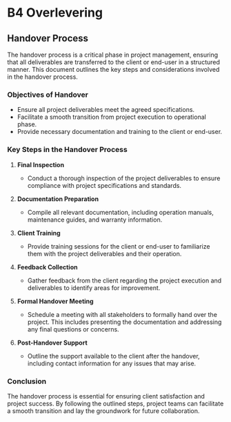 # B4 Overlevering

## Handover Process

The handover process is a critical phase in project management, ensuring that all deliverables are transferred to the client or end-user in a structured manner. This document outlines the key steps and considerations involved in the handover process.

### Objectives of Handover

- Ensure all project deliverables meet the agreed specifications.
- Facilitate a smooth transition from project execution to operational phase.
- Provide necessary documentation and training to the client or end-user.

### Key Steps in the Handover Process

1. **Final Inspection**
   - Conduct a thorough inspection of the project deliverables to ensure compliance with project specifications and standards.

2. **Documentation Preparation**
   - Compile all relevant documentation, including operation manuals, maintenance guides, and warranty information.

3. **Client Training**
   - Provide training sessions for the client or end-user to familiarize them with the project deliverables and their operation.

4. **Feedback Collection**
   - Gather feedback from the client regarding the project execution and deliverables to identify areas for improvement.

5. **Formal Handover Meeting**
   - Schedule a meeting with all stakeholders to formally hand over the project. This includes presenting the documentation and addressing any final questions or concerns.

6. **Post-Handover Support**
   - Outline the support available to the client after the handover, including contact information for any issues that may arise.

### Conclusion

The handover process is essential for ensuring client satisfaction and project success. By following the outlined steps, project teams can facilitate a smooth transition and lay the groundwork for future collaboration.